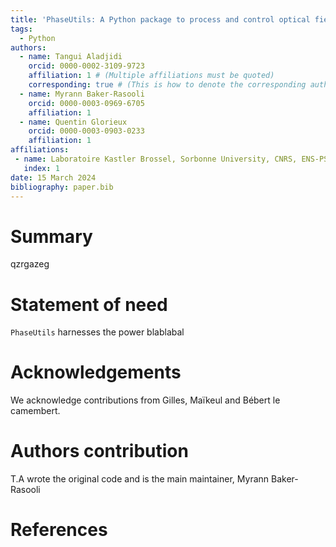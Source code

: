 ```yaml
---
title: 'PhaseUtils: A Python package to process and control optical fields'
tags:
  - Python
authors:
  - name: Tangui Aladjidi
    orcid: 0000-0002-3109-9723
    affiliation: 1 # (Multiple affiliations must be quoted)
    corresponding: true # (This is how to denote the corresponding author)
  - name: Myrann Baker-Rasooli
    orcid: 0000-0003-0969-6705
    affiliation: 1
  - name: Quentin Glorieux
    orcid: 0000-0003-0903-0233
    affiliation: 1
affiliations:
 - name: Laboratoire Kastler Brossel, Sorbonne University, CNRS, ENS-PSL University, Collège de France; 4 Place Jussieu, 75005 Paris, France
   index: 1
date: 15 March 2024
bibliography: paper.bib
---
```


# Summary

qzrgazeg

# Statement of need

`PhaseUtils` harnesses the power blablabal

# Acknowledgements

We acknowledge contributions from Gilles, Maïkeul and Bébert le camembert.

# Authors contribution

T.A wrote the original code and is the main maintainer, Myrann Baker-Rasooli

# References
